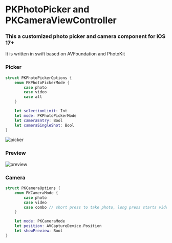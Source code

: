 # PKPhotoPicker and PKCameraViewController
### This a customized photo picker and camera component for iOS 17+
It is written in swift based on AVFoundation and PhotoKit

### Picker

```swift
struct PKPhotoPickerOptions {
    enum PKPhotoPickerMode {
        case photo
        case video
        case all
    }

    let selectionLimit: Int
    let mode: PKPhotoPickerMode
    let cameraEntry: Bool
    let cameraSingleShot: Bool
}
```

![picker](https://github.com/user-attachments/assets/8b4de117-1540-4338-aa70-29b806080344) 

### Preview
![preview](https://github.com/user-attachments/assets/dd3d3512-f0fd-4bb9-8f33-8fc28c64b682)

### Camera

```swift
struct PKCameraOptions {
    enum PKCameraMode {
        case photo
        case video
        case combo // short press to take photo, long press starts video recording
    }

    let mode: PKCameraMode
    let position: AVCaptureDevice.Position
    let showPreview: Bool
}
```
